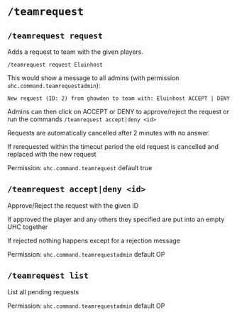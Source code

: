 # `/teamrequest`

## `/teamrequest request`

Adds a request to team with the given players.

`/teamrequest request Eluinhost`

This would show a message to all admins (with permission `uhc.command.teamrequestadmin`):

`New request (ID: 2) from ghowden to team with: Eluinhost ACCEPT | DENY`

Admins can then click on ACCEPT or DENY to approve/reject the request or run the commands
`/teamrequest accept|deny <id>`

Requests are automatically cancelled after 2 minutes with no answer.

If rerequested within the timeout period the old request is cancelled and replaced with the new request

Permission: `uhc.command.teamrequest` default true

## `/teamrequest accept|deny <id>`

Approve/Reject the request with the given ID

If approved the player and any others they specified are put into an empty UHC together

If rejected nothing happens except for a rejection message 

Permission: `uhc.command.teamrequestadmin` default OP

## `/teamrequest list`

List all pending requests

Permission: `uhc.command.teamrequestadmin` default OP